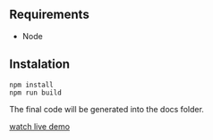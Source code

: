 ## Requirements

- Node

## Instalation

```
npm install
npm run build
```

The final code will be generated into the docs folder.

<a href='https://fagarbal.github.io/products/'>watch live demo</a>